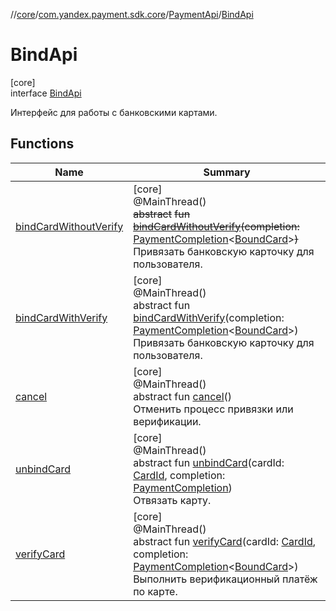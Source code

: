 //[core](../../../../index.md)/[com.yandex.payment.sdk.core](../../index.md)/[PaymentApi](../index.md)/[BindApi](index.md)

# BindApi

[core]\
interface [BindApi](index.md)

Интерфейс для работы с банковскими картами.

## Functions

| Name | Summary |
|---|---|
| [bindCardWithoutVerify](bind-card-without-verify.md) | [core]<br>@MainThread()<br>~~abstract~~ ~~fun~~ [~~bindCardWithoutVerify~~](bind-card-without-verify.md)~~(~~~~completion~~~~:~~ [PaymentCompletion](../../index.md#152061939%2FClasslikes%2F-2113150450)<[BoundCard](../../../com.yandex.payment.sdk.core.data/-bound-card/index.md)>~~)~~<br>Привязать банковскую карточку для пользователя. |
| [bindCardWithVerify](bind-card-with-verify.md) | [core]<br>@MainThread()<br>abstract fun [bindCardWithVerify](bind-card-with-verify.md)(completion: [PaymentCompletion](../../index.md#152061939%2FClasslikes%2F-2113150450)<[BoundCard](../../../com.yandex.payment.sdk.core.data/-bound-card/index.md)>)<br>Привязать банковскую карточку для пользователя. |
| [cancel](cancel.md) | [core]<br>@MainThread()<br>abstract fun [cancel](cancel.md)()<br>Отменить процесс привязки или верификации. |
| [unbindCard](unbind-card.md) | [core]<br>@MainThread()<br>abstract fun [unbindCard](unbind-card.md)(cardId: [CardId](../../../com.yandex.payment.sdk.core.data/-card-id/index.md), completion: [PaymentCompletion](../../index.md#152061939%2FClasslikes%2F-2113150450)<Unit>)<br>Отвязать карту. |
| [verifyCard](verify-card.md) | [core]<br>@MainThread()<br>abstract fun [verifyCard](verify-card.md)(cardId: [CardId](../../../com.yandex.payment.sdk.core.data/-card-id/index.md), completion: [PaymentCompletion](../../index.md#152061939%2FClasslikes%2F-2113150450)<[BoundCard](../../../com.yandex.payment.sdk.core.data/-bound-card/index.md)>)<br>Выполнить верификационный платёж по карте. |
